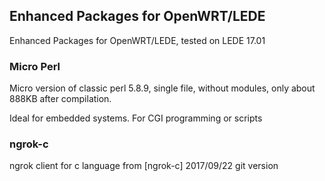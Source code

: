 ## Enhanced Packages for OpenWRT/LEDE

Enhanced Packages for OpenWRT/LEDE, tested on LEDE 17.01

### Micro Perl

Micro version of classic perl 5.8.9, single file, without modules, only about 888KB after compilation.

Ideal for embedded systems. For CGI programming or scripts

### ngrok-c 

ngrok client for c language from [ngrok-c] 2017/09/22 git version

